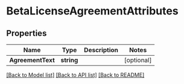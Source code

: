 # BetaLicenseAgreementAttributes

## Properties

Name | Type | Description | Notes
------------ | ------------- | ------------- | -------------
**AgreementText** | **string** |  | [optional] 

[[Back to Model list]](../README.md#documentation-for-models) [[Back to API list]](../README.md#documentation-for-api-endpoints) [[Back to README]](../README.md)


